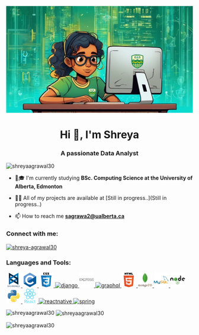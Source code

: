 <!--
**shreyaagrawal30/shreyaagrawal30** is a ✨ _special_ ✨ repository because its `README.md` (this file) appears on your GitHub profile.

Here are some ideas to get you started:

- 🔭 I’m currently working on ...
- 🌱 I’m currently learning ...
- 📖🎓 I'm currently studying BSc. Computing Science in the University of Alberta, Edmonton
- 👯 I’m looking to collaborate on ...
- 🤔 I’m looking for help with ...
- 💬 Ask me about ...
- 📫 How to reach me: sagrawa2@ualberta.ca
- 😄 Pronouns: she/her
- ⚡ Fun fact: ...
-->
<div class="myface">
  <img src="awesome.jpg" alt="Myimage" />
</div>
<h1 align="center">Hi 👋, I'm Shreya</h1>
<h3 align="center">A passionate Data Analyst</h3>

<p align="left"> <img src="https://komarev.com/ghpvc/?username=shreyaagrawal30&label=Profile%20views&color=0e75b6&style=flat" alt="shreyaagrawal30" /> </p>

- 📖🎓 I'm currently studying **BSc. Computing Science at the University of Alberta, Edmonton**

- 👨‍💻 All of my projects are available at [Still in progress..](Still in progress..)

- 📫 How to reach me **sagrawa2@ualberta.ca**

<h3 align="left">Connect with me:</h3>
<p align="left">
<a href="https://linkedin.com/in/shreya-agrawal30" target="blank"><img align="center" src="https://raw.githubusercontent.com/rahuldkjain/github-profile-readme-generator/master/src/images/icons/Social/linked-in-alt.svg" alt="shreya-agrawal30" height="30" width="40" /></a>
</p>

<h3 align="left">Languages and Tools:</h3>
<p align="left"> <a href="https://backbonejs.org" target="_blank" rel="noreferrer"> <img src="https://raw.githubusercontent.com/devicons/devicon/master/icons/backbonejs/backbonejs-original-wordmark.svg" alt="backbonejs" width="40" height="40"/> </a> <a href="https://www.cprogramming.com/" target="_blank" rel="noreferrer"> <img src="https://raw.githubusercontent.com/devicons/devicon/master/icons/c/c-original.svg" alt="c" width="40" height="40"/> </a> <a href="https://www.w3schools.com/css/" target="_blank" rel="noreferrer"> <img src="https://raw.githubusercontent.com/devicons/devicon/master/icons/css3/css3-original-wordmark.svg" alt="css3" width="40" height="40"/> </a> <a href="https://www.djangoproject.com/" target="_blank" rel="noreferrer"> <img src="https://cdn.worldvectorlogo.com/logos/django.svg" alt="django" width="40" height="40"/> </a> <a href="https://expressjs.com" target="_blank" rel="noreferrer"> <img src="https://raw.githubusercontent.com/devicons/devicon/master/icons/express/express-original-wordmark.svg" alt="express" width="40" height="40"/> </a> <a href="https://graphql.org" target="_blank" rel="noreferrer"> <img src="https://www.vectorlogo.zone/logos/graphql/graphql-icon.svg" alt="graphql" width="40" height="40"/> </a> <a href="https://www.w3.org/html/" target="_blank" rel="noreferrer"> <img src="https://raw.githubusercontent.com/devicons/devicon/master/icons/html5/html5-original-wordmark.svg" alt="html5" width="40" height="40"/> </a> <a href="https://www.mongodb.com/" target="_blank" rel="noreferrer"> <img src="https://raw.githubusercontent.com/devicons/devicon/master/icons/mongodb/mongodb-original-wordmark.svg" alt="mongodb" width="40" height="40"/> </a> <a href="https://www.mysql.com/" target="_blank" rel="noreferrer"> <img src="https://raw.githubusercontent.com/devicons/devicon/master/icons/mysql/mysql-original-wordmark.svg" alt="mysql" width="40" height="40"/> </a> <a href="https://nodejs.org" target="_blank" rel="noreferrer"> <img src="https://raw.githubusercontent.com/devicons/devicon/master/icons/nodejs/nodejs-original-wordmark.svg" alt="nodejs" width="40" height="40"/> </a> <a href="https://www.python.org" target="_blank" rel="noreferrer"> <img src="https://raw.githubusercontent.com/devicons/devicon/master/icons/python/python-original.svg" alt="python" width="40" height="40"/> </a> <a href="https://reactjs.org/" target="_blank" rel="noreferrer"> <img src="https://raw.githubusercontent.com/devicons/devicon/master/icons/react/react-original-wordmark.svg" alt="react" width="40" height="40"/> </a> <a href="https://reactnative.dev/" target="_blank" rel="noreferrer"> <img src="https://reactnative.dev/img/header_logo.svg" alt="reactnative" width="40" height="40"/> </a> <a href="https://spring.io/" target="_blank" rel="noreferrer"> <img src="https://www.vectorlogo.zone/logos/springio/springio-icon.svg" alt="spring" width="40" height="40"/> </a> </p>

<p><img align="left" src="https://github-readme-stats.vercel.app/api/top-langs?username=shreyaagrawal30&show_icons=true&locale=en&layout=compact" alt="shreyaagrawal30" /></p>

<p>&nbsp;<img align="center" src="https://github-readme-stats.vercel.app/api?username=shreyaagrawal30&show_icons=true&locale=en" alt="shreyaagrawal30" /></p>

<p><img align="center" src="https://github-readme-streak-stats.herokuapp.com/?user=shreyaagrawal30&" alt="shreyaagrawal30" /></p>
